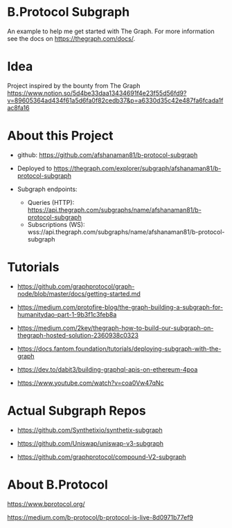# B.Protocol Subgraph

An example to help me get started with The Graph. For more information see the docs on https://thegraph.com/docs/.

# Idea
Project inspired by the bounty from The Graph https://www.notion.so/5d4be33daa13434691f4e23f55d56fd9?v=89605364ad434f61a5d6fa0f82cedb37&p=a6330d35c42e487fa6fcada1fac8fa16


# About this Project
- github: https://github.com/afshanaman81/b-protocol-subgraph

- Deployed to https://thegraph.com/explorer/subgraph/afshanaman81/b-protocol-subgraph

- Subgraph endpoints:
  - Queries (HTTP):     https://api.thegraph.com/subgraphs/name/afshanaman81/b-protocol-subgraph
  - Subscriptions (WS): wss://api.thegraph.com/subgraphs/name/afshanaman81/b-protocol-subgraph


# Tutorials
- https://github.com/graphprotocol/graph-node/blob/master/docs/getting-started.md

- https://medium.com/protofire-blog/the-graph-building-a-subgraph-for-humanitydao-part-1-9b3f1c3feb8a

- https://medium.com/2key/thegraph-how-to-build-our-subgraph-on-thegraph-hosted-solution-2360938c0323
  
- https://docs.fantom.foundation/tutorials/deploying-subgraph-with-the-graph

- https://dev.to/dabit3/building-graphql-apis-on-ethereum-4poa

- https://www.youtube.com/watch?v=coa0Vw47qNc

# Actual Subgraph Repos
- https://github.com/Synthetixio/synthetix-subgraph

- https://github.com/Uniswap/uniswap-v3-subgraph

- https://github.com/graphprotocol/compound-V2-subgraph


# About B.Protocol

https://www.bprotocol.org/

https://medium.com/b-protocol/b-protocol-is-live-8d0971b77ef9

